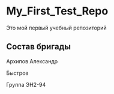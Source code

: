 # My_First_Test_Repo
Это мой первый учебный репозиторий
## Состав бригады
Архипов Александр

Быстров 

Группа ЭН2-94
